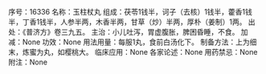 序号：16336
名称：玉柱杖丸
组成：茯苓1钱半，诃子（去核）1钱半，藿香1钱半，丁香1钱半，人参半两，木香半两，甘草（炒）半两，厚朴（姜制）1两。
出处：《普济方》卷三九五。
主治：小儿吐泻，胃虚腹胀，脾困昏睡，不食。
加减：None
功效：None
用法用量：每服1丸，食前白汤化下。
制备方法：上为细末，炼蜜为丸，如樱桃大。
临床应用：None
各家论述：None
用药禁忌：None
附注：None
